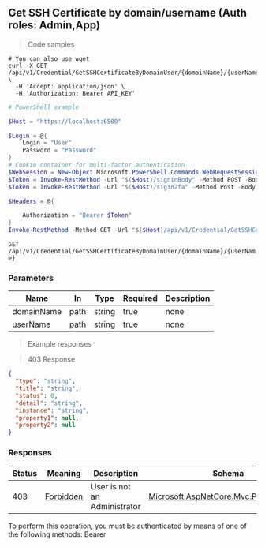 
## Get SSH Certificate by domain/username (Auth roles: Admin,App)

<a id="opIdGetSshCertificateByDomainUserAsync"></a>

> Code samples

```shell
# You can also use wget
curl -X GET /api/v1/Credential/GetSSHCertificateByDomainUser/{domainName}/{userName} \
  -H 'Accept: application/json' \
  -H 'Authorization: Bearer API_KEY'

```

```powershell
# PowerShell example

$Host = "https://localhost:6500"

$Login = @{
    Login = "User"
    Password = "Password"
}
# Cookie container for multi-factor authentication
$WebSession = New-Object Microsoft.PowerShell.Commands.WebRequestSession
$Token = Invoke-RestMethod -Url "$($Host)/signinBody" -Method POST -Body (ConvertTo-Json $Login) -WebRequestSession $WebSession
$Token = Invoke-RestMethod -Url "$($Host)/sigin2fa" -Method Post -Body $MfaCode -Headers @{Authorization: "Bearer $Token"} -WebRequestSession $WebSession

$Headers = @{

    Authorization = "Bearer $Token"
}
Invoke-RestMethod -Method GET -Url "$($Host)/api/v1/Credential/GetSSHCertificateByDomainUser/{domainName}/{userName} -Headers $Headers
```

`GET /api/v1/Credential/GetSSHCertificateByDomainUser/{domainName}/{userName}`

<h3 id="get-ssh-certificate-by-domain/username-(auth-roles:-admin,app)-parameters">Parameters</h3>

|Name|In|Type|Required|Description|
|---|---|---|---|---|
|domainName|path|string|true|none|
|userName|path|string|true|none|

> Example responses

> 403 Response

```json
{
  "type": "string",
  "title": "string",
  "status": 0,
  "detail": "string",
  "instance": "string",
  "property1": null,
  "property2": null
}
```

<h3 id="get-ssh-certificate-by-domain/username-(auth-roles:-admin,app)-responses">Responses</h3>

|Status|Meaning|Description|Schema|
|---|---|---|---|
|403|[Forbidden](https://tools.ietf.org/html/rfc7231#section-6.5.3)|User is not an Administrator|[Microsoft.AspNetCore.Mvc.ProblemDetails](../Models/microsoft.aspnetcore.mvc.problemdetails.md)|

<aside class="warning">
To perform this operation, you must be authenticated by means of one of the following methods:
Bearer
</aside>


